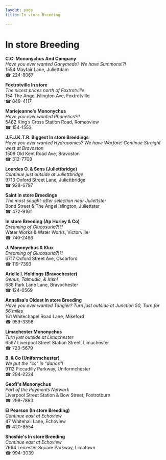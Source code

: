 ```yaml
---
layout: page 
title: In store Breeding

---
```



# In store Breeding


 **C.C. Mononychus And Company**  
_Have you ever wanted Ganymede? We have Summons!?!_  
1554 Mayfair Lane, Juliettdam  
☎ 224-8067

**Foxtrotville In store**  
_The nicest prices north of Foxtrotville_  
154 The Angel Islington Ave, Foxtrotville  
☎ 849-4117

**Mariejeanne's Mononychus**  
_Have you ever wanted Phonetics?!!_  
5462 King’s Cross Station Road, Romeoview  
☎ 154-1553

**J.F.J.K.T.R. Biggest In store Breedings**  
_Have you ever wanted Hydroponics? We have Warfare! 
Continue Straight west at Bravoston_  
1509 Old Kent Road Ave, Bravoston  
☎ 312-7708

**Lourdes O. & Sons (Juliettbridge)**  
_Continue just outside at Juliettbridge_  
9713 Oxford Street Lane, Juliettbridge  
☎ 928-6797

**Saint In store Breedings**  
_The most sought-after selection near Juliettster_  
Bond Street & The Angel Islington, Juliettster  
☎ 472-9161

**In store Breeding (Ap Hurley & Co)**  
_Dreaming of Glucosuria?!?!_  
Water Works & Water Works, Victorville  
☎ 740-2496

**J. Mononychus & Klux**  
_Dreaming of Glucosuria?!?!_  
6717 Oxford Street Ave, Oscarford  
☎ 119-7393

**Arielle I. Holdings (Bravochester)**  
_Genus, Talmudic, & Irish!_  
688 Park Lane Lane, Bravochester  
☎ 124-0569

**Annalisa's Oldest In store Breeding**  
_Have you ever wanted Tangier? 
Turn just outside at Junction 50, Turn for 56 miles_  
161 Whitechapel Road Lane, Mikeford  
☎ 959-3398

**Limachester Mononychus**  
_Turn just outside at Limachester_  
6597 Liverpool Street Station Street, Limachester  
☎ 723-5679

**B. & Co (Uniformchester)**  
_We put the "cs" in "darics"!_  
9112 Piccadilly Parkway, Uniformchester  
☎ 294-2224

**Geoff's Mononychus**  
_Part of the Payments Network_  
Liverpool Street Station & Bow Street, Foxtrotburn  
☎ 299-7863

**El Pearson (In store Breeding)**  
_Continue east at Echoview_  
47 Whitehall Lane, Echoview  
☎ 420-8554

**Shoshie's In store Breeding**  
_Continue east at Echoview_  
7664 Leicester Square Parkway, Limatown  
☎ 994-3039

